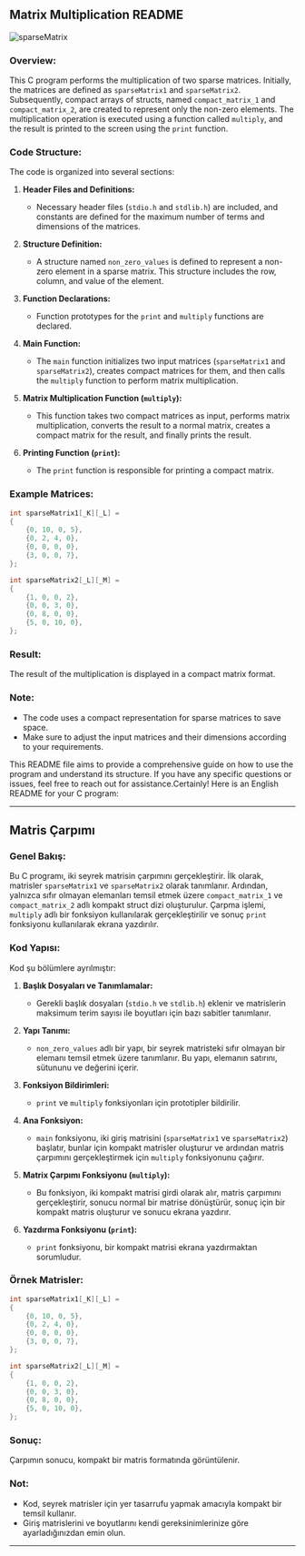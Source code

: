 ## Matrix Multiplication README
![sparseMatrix](https://github.com/fmunsal/Multiplying_Sparse_Matrix/assets/119849116/134ba1a2-b455-4265-9f01-c1c385ec887f)
### Overview:

This C program performs the multiplication of two sparse matrices. Initially, the matrices are defined as `sparseMatrix1` and `sparseMatrix2`. Subsequently, compact arrays of structs, named `compact_matrix_1` and `compact_matrix_2`, are created to represent only the non-zero elements. The multiplication operation is executed using a function called `multiply`, and the result is printed to the screen using the `print` function.

### Code Structure:

The code is organized into several sections:

1. **Header Files and Definitions:**
   - Necessary header files (`stdio.h` and `stdlib.h`) are included, and constants are defined for the maximum number of terms and dimensions of the matrices.

2. **Structure Definition:**
   - A structure named `non_zero_values` is defined to represent a non-zero element in a sparse matrix. This structure includes the row, column, and value of the element.

3. **Function Declarations:**
   - Function prototypes for the `print` and `multiply` functions are declared.

4. **Main Function:**
   - The `main` function initializes two input matrices (`sparseMatrix1` and `sparseMatrix2`), creates compact matrices for them, and then calls the `multiply` function to perform matrix multiplication.

5. **Matrix Multiplication Function (`multiply`):**
   - This function takes two compact matrices as input, performs matrix multiplication, converts the result to a normal matrix, creates a compact matrix for the result, and finally prints the result.

6. **Printing Function (`print`):**
   - The `print` function is responsible for printing a compact matrix.

### Example Matrices:

```c
int sparseMatrix1[_K][_L] = 
{ 
    {0, 10, 0, 5}, 
    {0, 2, 4, 0}, 
    {0, 0, 0, 0}, 
    {3, 0, 0, 7}, 
};

int sparseMatrix2[_L][_M] = 
{ 
    {1, 0, 0, 2}, 
    {0, 0, 3, 0}, 
    {0, 8, 0, 0}, 
    {5, 0, 10, 0}, 
};
```

### Result:

The result of the multiplication is displayed in a compact matrix format.

### Note:

- The code uses a compact representation for sparse matrices to save space.
- Make sure to adjust the input matrices and their dimensions according to your requirements.

This README file aims to provide a comprehensive guide on how to use the program and understand its structure. If you have any specific questions or issues, feel free to reach out for assistance.Certainly! Here is an English README for your C program:

---

## Matris Çarpımı 

### Genel Bakış:

Bu C programı, iki seyrek matrisin çarpımını gerçekleştirir. İlk olarak, matrisler `sparseMatrix1` ve `sparseMatrix2` olarak tanımlanır. Ardından, yalnızca sıfır olmayan elemanları temsil etmek üzere `compact_matrix_1` ve `compact_matrix_2` adlı kompakt struct dizi oluşturulur. Çarpma işlemi, `multiply` adlı bir fonksiyon kullanılarak gerçekleştirilir ve sonuç `print` fonksiyonu kullanılarak ekrana yazdırılır.

### Kod Yapısı:

Kod şu bölümlere ayrılmıştır:

1. **Başlık Dosyaları ve Tanımlamalar:**
   - Gerekli başlık dosyaları (`stdio.h` ve `stdlib.h`) eklenir ve matrislerin maksimum terim sayısı ile boyutları için bazı sabitler tanımlanır.

2. **Yapı Tanımı:**
   - `non_zero_values` adlı bir yapı, bir seyrek matristeki sıfır olmayan bir elemanı temsil etmek üzere tanımlanır. Bu yapı, elemanın satırını, sütununu ve değerini içerir.

3. **Fonksiyon Bildirimleri:**
   - `print` ve `multiply` fonksiyonları için prototipler bildirilir.

4. **Ana Fonksiyon:**
   - `main` fonksiyonu, iki giriş matrisini (`sparseMatrix1` ve `sparseMatrix2`) başlatır, bunlar için kompakt matrisler oluşturur ve ardından matris çarpımını gerçekleştirmek için `multiply` fonksiyonunu çağırır.

5. **Matrix Çarpımı Fonksiyonu (`multiply`):**
   - Bu fonksiyon, iki kompakt matrisi girdi olarak alır, matris çarpımını gerçekleştirir, sonucu normal bir matrise dönüştürür, sonuç için bir kompakt matris oluşturur ve sonucu ekrana yazdırır.

6. **Yazdırma Fonksiyonu (`print`):**
   - `print` fonksiyonu, bir kompakt matrisi ekrana yazdırmaktan sorumludur.


### Örnek Matrisler:

```c
int sparseMatrix1[_K][_L] = 
{ 
    {0, 10, 0, 5}, 
    {0, 2, 4, 0}, 
    {0, 0, 0, 0}, 
    {3, 0, 0, 7}, 
};

int sparseMatrix2[_L][_M] = 
{ 
    {1, 0, 0, 2}, 
    {0, 0, 3, 0}, 
    {0, 8, 0, 0}, 
    {5, 0, 10, 0}, 
};
```

### Sonuç:

Çarpımın sonucu, kompakt bir matris formatında görüntülenir.

### Not:

- Kod, seyrek matrisler için yer tasarrufu yapmak amacıyla kompakt bir temsil kullanır.
- Giriş matrislerini ve boyutlarını kendi gereksinimlerinize göre ayarladığınızdan emin olun.

---

